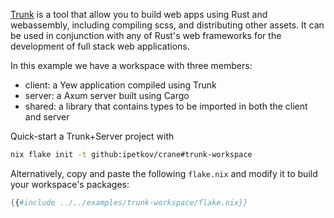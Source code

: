 [Trunk](https://trunkrs.dev) is a tool that allow you to build web apps using Rust and webassembly, including compiling scss, and distributing other assets.
It can be used in conjunction with any of Rust's web frameworks for the development of full stack web applications.

In this example we have a workspace with three members:

* client: a Yew application compiled using Trunk
* server: a Axum server built using Cargo
* shared: a library that contains types to be imported in both the client and server

Quick-start a Trunk+Server project with

```sh
nix flake init -t github:ipetkov/crane#trunk-workspace
```

Alternatively, copy and paste the following `flake.nix` and modify it to build your workspace's packages:

```nix
{{#include ../../examples/trunk-workspace/flake.nix}}
```
